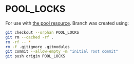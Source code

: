 # POOL_LOCKS

For use with [the pool resource](https://github.com/concourse/pool-resource). Branch was created using:

```bash
git checkout --orphan POOL_LOCKS
git rm --cached -rf .
rm -rf -- *
rm -f .gitignore .gitmodules
git commit --allow-empty -m "initial root commit"
git push origin POOL_LOCKS
```
